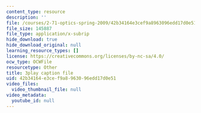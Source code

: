 ```yaml
---
content_type: resource
description: ''
file: /courses/2-71-optics-spring-2009/42b34164e3cef9a8963096edd17d0e51_IYBYmOVmICg.srt
file_size: 145887
file_type: application/x-subrip
hide_download: true
hide_download_original: null
learning_resource_types: []
license: https://creativecommons.org/licenses/by-nc-sa/4.0/
ocw_type: OCWFile
resourcetype: Other
title: 3play caption file
uid: 42b34164-e3ce-f9a8-9630-96edd17d0e51
video_files:
  video_thumbnail_file: null
video_metadata:
  youtube_id: null
---
```

